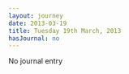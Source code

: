 ```yaml
---
layout: journey
date: 2013-03-19
title: Tuesday 19th March, 2013
hasJournal: no
---
```

No journal entry